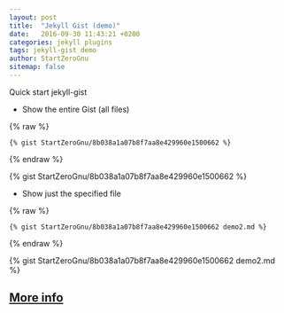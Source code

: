```yaml
---
layout: post
title:  "Jekyll Gist (demo)"
date:   2016-09-30 11:43:21 +0200
categories: jekyll plugins
tags: jekyll-gist demo
author: StartZeroGnu
sitemap: false
---
```


Quick start jekyll-gist

* Show the entire Gist (all files)

{% raw %}
  ```gist
  {% gist StartZeroGnu/8b038a1a07b8f7aa8e429960e1500662 %}
  ```
{% endraw %}

  {% gist StartZeroGnu/8b038a1a07b8f7aa8e429960e1500662 %}

* Show just the specified file

{% raw %}
  ```gist
  {% gist StartZeroGnu/8b038a1a07b8f7aa8e429960e1500662 demo2.md %}
  ```
{% endraw %}

  {% gist StartZeroGnu/8b038a1a07b8f7aa8e429960e1500662 demo2.md %}

## [More info](https://github.com/jekyll/jekyll-gist)
